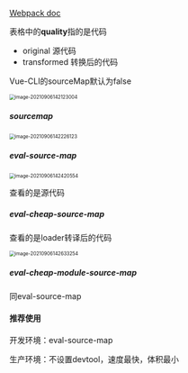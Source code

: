 [Webpack doc](https://webpack.docschina.org/configuration/devtool/#root)

表格中的**quality**指的是代码

- original 源代码
- transformed 转换后的代码





Vue-CLI的sourceMap默认为false

<img src="/Users/cheng/Library/Application Support/typora-user-images/image-20210906142123004.png" alt="image-20210906142123004" style="zoom:60%;" />



##### sourcemap

<img src="/Users/cheng/Library/Application Support/typora-user-images/image-20210906142226123.png" alt="image-20210906142226123" style="zoom: 60%;" />

##### eval-source-map

<img src="/Users/cheng/Library/Application Support/typora-user-images/image-20210906142420554.png" alt="image-20210906142420554" style="zoom: 60%;" />

查看的是源代码

##### eval-cheap-source-map

查看的是loader转译后的代码

<img src="/Users/cheng/Library/Application Support/typora-user-images/image-20210906142633254.png" alt="image-20210906142633254" style="zoom:60%;" />

##### eval-cheap-module-source-map

同eval-source-map





#### 推荐使用

开发环境：eval-source-map

生产环境：不设置devtool，速度最快，体积最小